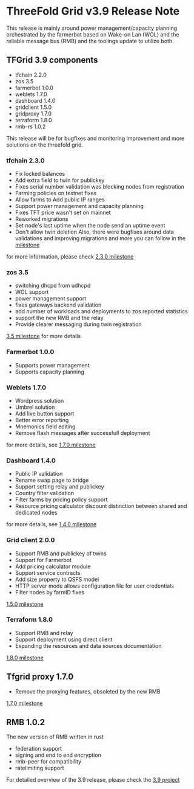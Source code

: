 # ThreeFold Grid v3.9 Release Note

This release is mainly around power management/capacity planning orchestrated by the farmerbot based on Wake-on Lan (WOL) and the reliable message bus (RMB) and the toolings update to utilize both.

## TFGrid 3.9 components

- tfchain 2.2.0
- zos 3.5
- farmerbot 1.0.0
- weblets 1.7.0
- dashboard 1.4.0
- gridclient 1.5.0
- gridproxy 1.7.0
- terraform 1.8.0
- rmb-rs 1.0.2

This release will be for bugfixes and monitoring improvement and more solutions on the threefold grid.

### tfchain 2.3.0
- Fix locked balances
- Add extra field to twin for publickey
- Fixes serial number validation was blocking nodes from registration
- Farming policies on testnet fixes
- Allow farms to Add public IP ranges
- Support power management and capacity planning 
- Fixes TFT price wasn't set on mainnet
- Reworked migrations
- Set node's last uptime when the node send an uptime event
- Don't allow twin deletion
Also, there were bugfixes around data validations and improving migrations and more you can follow in the [milestone](https://github.com/threefoldtech/tfchain/milestone/11) 

for more information, please check [2.3.0 milestone](https://github.com/threefoldtech/tfchain/milestone/11)

### zos 3.5

- switching dhcpd from udhcpd
- WOL support
- power management support
- fixes gateways backend validation
- add number of workloads and deployments to zos reported statistics
- support the new RMB and the relay
- Provide clearer messaging during twin registration

[3.5 milestone](https://github.com/threefoldtech/zos/milestone/12) for more details

### Farmerbot 1.0.0

- Supports power management
- Supports capacity planning

### Weblets 1.7.0

- Wordpress solution
- Umbrel solution
- Add live button support
- Better error reporting
- Mnemonics field editing
- Remove flash messages after successfull deployment

for more details, see [1.7.0 milestone](https://github.com/threefoldtech/grid_weblets/milestone/9)

### Dashboard 1.4.0

- Public IP validation
- Rename swap page to bridge
- Support setting relay and publickey 
- Country filter validation 
- Filter farms by pricing policy support 
- Resource pricing calculator discount distinction between shared and dedicated nodes

for more details, see [1.4.0 milestone](https://github.com/threefoldtech/tfgrid_dashboard/milestone/13)

### Grid client 2.0.0

- Support RMB and publickey of twins
- Support for Farmerbot 
- Add pricing calculator module
- Support service contracts
- Add size property to QSFS model
- HTTP server mode allows configuration file for user credentials
- Filter nodes by farmID fixes


[1.5.0 milestone](https://github.com/threefoldtech/grid3_client_ts/milestone/15)

### Terraform 1.8.0

- Support RMB and relay
- Support deployment using direct client 
- Expanding the resources and data sources documentation

[1.8.0 milestone](https://github.com/threefoldtech/terraform-provider-grid/milestone/6)




## Tfgrid proxy 1.7.0

- Remove the proxying features, obsoleted by the new RMB

[1.7.0 milestone](https://github.com/threefoldtech/tfgridclient_proxy/milestone/6)


## RMB 1.0.2

The new version of RMB written in rust
- federation support
- signing and end to end encryption
- rmb-peer for compatibility 
- ratelimiting support 


For detailed overview of the 3.9 release, please check the [3.9 project](https://github.com/orgs/threefoldtech/projects/172)